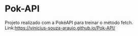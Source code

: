 # Pok-API
Projeto realizado com a PokéAPI para treinar o  método fetch. Link:https://vinicius-souza-araujo.github.io/Pok-API/
